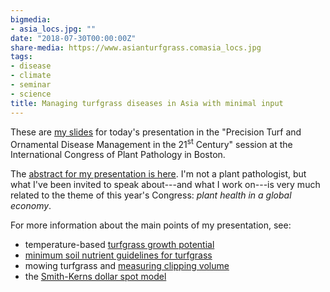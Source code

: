 ```yaml
---
bigmedia:
- asia_locs.jpg: ""
date: "2018-07-30T00:00:00Z"
share-media: https://www.asianturfgrass.comasia_locs.jpg
tags:
- disease
- climate
- seminar
- science
title: Managing turfgrass diseases in Asia with minimal input
---
```


These are [my slides](https://speakerdeck.com/micahwoods/managing-turfgrass-diseases-in-asia-with-minimal-input-1) for today's presentation in the "Precision Turf and Ornamental Disease Management in the 21<sup>st</sup> Century" session at the International Congress of Plant Pathology in Boston.

<script async class="speakerdeck-embed" data-id="8315b09e635e4a1c94d86a60f26f5ce1" data-ratio="1.77966101694915" src="//speakerdeck.com/assets/embed.js"></script>

The [abstract for my presentation is here](https://apsnet.confex.com/apsnet/ICPP2018/meetingapp.cgi/Paper/3992). I'm not a plant pathologist, but what I've been invited to speak about---and what I work on---is very much related to the theme of this year's Congress: *plant health in a global economy*.

For more information about the main points of my presentation, see:

* temperature-based [turfgrass growth potential](http://www.files.asianturfgrass.com/201306_growth_potential.pdf)
* [minimum soil nutrient guidelines for turfgrass](http://www.asianturfgrass.com/2016_mlsn_paper/)
* mowing turfgrass and [measuring clipping volume](https://www.asianturfgrass.com/2018-04-24-recording-turfnet-webinar-clipping-volume/)
* the [Smith-Kerns dollar spot model](https://tdl.wisc.edu/dollar-spot-model/)
